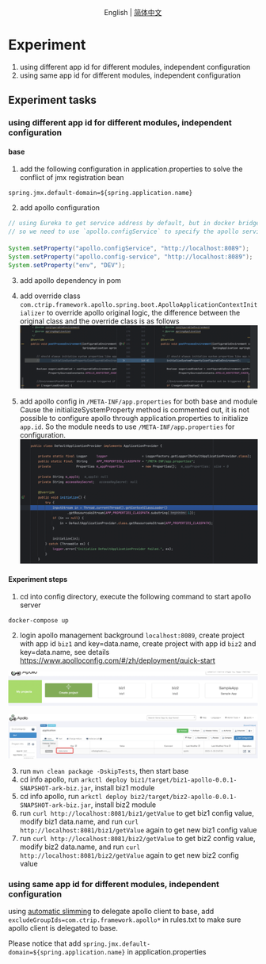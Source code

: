 <div align="center">

English | [简体中文](./README-zh_CN.md)

</div>

# Experiment
1. using different app id for different modules, independent configuration
2. using same app id for different modules, independent configuration

## Experiment tasks
### using different app id for different modules, independent configuration
#### base
1. add the following configuration in application.properties to solve the conflict of jmx registration bean
```properties
spring.jmx.default-domain=${spring.application.name}
```
2. add apollo configuration
```java
// using Eureka to get service address by default, but in docker bridge network mode, the service address is virtual subnet address
// so we need to use `apollo.configService` to specify the apollo service address as localhost

System.setProperty("apollo.configService", "http://localhost:8089");
System.setProperty("apollo.config-service", "http://localhost:8089");
System.setProperty("env", "DEV");
```
3. add apollo dependency in pom

4. add override class `com.ctrip.framework.apollo.spring.boot.ApolloApplicationContextInitializer` to override apollo original logic, the difference between the original class and the override class is as follows
   ![diff.png](imgs/diff.png)

5. add apollo config in `/META-INF/app.properties` for both base and module
   Cause the initializeSystemProperty method is commented out, it is not possible to configure apollo through application.properties to initialize `app.id`. So the module needs to use `/META-INF/app.properties` for configuration.
   ![init.png](imgs/init.png)

#### Experiment steps
1. cd into config directory, execute the following command to start apollo server
```shell
docker-compose up
```
2. login apollo management background `localhost:8089`, create project with app id `biz1` and key=data.name, create project with app id `biz2` and key=data.name, see details https://www.apolloconfig.com/#/zh/deployment/quick-start

![apps.png](imgs/apps.png)

![app-data-name.png](imgs/app-data-name.png)

3. run `mvn clean package -DskipTests`, then start base
4. cd info apollo, run `arkctl deploy biz1/target/biz1-apollo-0.0.1-SNAPSHOT-ark-biz.jar`, install biz1 module
5. cd info apollo, run `arkctl deploy biz2/target/biz2-apollo-0.0.1-SNAPSHOT-ark-biz.jar`, install biz2 module
6. run `curl http://localhost:8081/biz1/getValue` to get biz1 config value, modify biz1 data.name, and run `curl http://localhost:8081/biz1/getValue` again to get new biz1 config value
7. run `curl http://localhost:8081/biz2/getValue` to get biz2 config value, modify biz2 data.name, and run `curl http://localhost:8081/biz2/getValue` again to get new biz2 config value

### using same app id for different modules, independent configuration
using [automatic slimming](https://koupleless.gitee.io/docs/tutorials/module-development/module-slimming/#%E4%B8%80%E9%94%AE%E8%87%AA%E5%8A%A8%E7%98%A6%E8%BA%AB) to delegate apollo client to base, add `excludeGroupIds=com.ctrip.framework.apollo*` in rules.txt to make sure apollo client is delegated to base.

Please notice that add `spring.jmx.default-domain=${spring.application.name}` in application.properties
